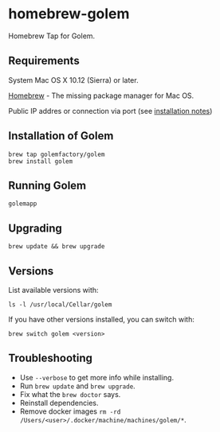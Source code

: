 homebrew-golem
=================

Homebrew Tap for Golem.

## Requirements
System Mac OS X 10.12 (Sierra) or later.

[Homebrew](https://brew.sh/) - The missing package manager for Mac OS.

Public IP addres or connection via port (see [installation notes](https://github.com/golemfactory/golem/wiki/Installation))

## Installation of Golem
```
brew tap golemfactory/golem
brew install golem
```


## Running Golem
`golemapp`


## Upgrading
```
brew update && brew upgrade
```


## Versions
List available versions with:
```
ls -l /usr/local/Cellar/golem
```

If you have other versions installed, you can switch with:
```
brew switch golem <version>
```


## Troubleshooting

* Use `--verbose` to get more info while installing.
* Run `brew update` and `brew upgrade`.
* Fix what the `brew doctor` says.
* Reinstall dependencies.
* Remove docker images `rm -rd /Users/<user>/.docker/machine/machines/golem/*`.

